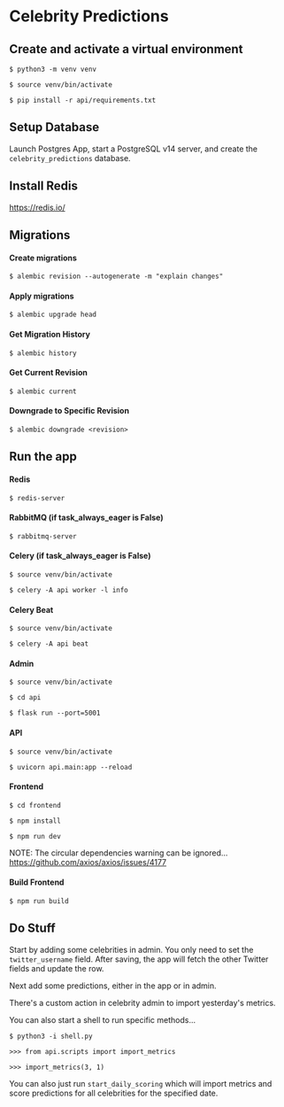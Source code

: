 # Celebrity Predictions

## Create and activate a virtual environment
`$ python3 -m venv venv`

`$ source venv/bin/activate`

`$ pip install -r api/requirements.txt`

## Setup Database

Launch Postgres App, start a PostgreSQL v14 server, and create the `celebrity_predictions` database.

## Install Redis
https://redis.io/

## Migrations

#### Create migrations
`$ alembic revision --autogenerate -m "explain changes"`

#### Apply migrations
`$ alembic upgrade head`

#### Get Migration History
`$ alembic history`

#### Get Current Revision
`$ alembic current`

#### Downgrade to Specific Revision
`$ alembic downgrade <revision>`

## Run the app

#### Redis
`$ redis-server`

#### RabbitMQ (if task_always_eager is False)
`$ rabbitmq-server`

#### Celery (if task_always_eager is False)
`$ source venv/bin/activate`

`$ celery -A api worker -l info`

#### Celery Beat
`$ source venv/bin/activate`

`$ celery -A api beat`

#### Admin
`$ source venv/bin/activate`

`$ cd api`

`$ flask run --port=5001`

#### API
`$ source venv/bin/activate`

`$ uvicorn api.main:app --reload`

#### Frontend
`$ cd frontend`

`$ npm install`

`$ npm run dev`

NOTE: The circular dependencies warning can be ignored... https://github.com/axios/axios/issues/4177

#### Build Frontend
`$ npm run build`

## Do Stuff
Start by adding some celebrities in admin. You only need to set the `twitter_username` field. After saving, the app will fetch the other Twitter fields and update the row.

Next add some predictions, either in the app or in admin.

There's a custom action in celebrity admin to import yesterday's metrics. 

You can also start a shell to run specific methods...

`$ python3 -i shell.py`

`>>> from api.scripts import import_metrics`

`>>> import_metrics(3, 1)`

You can also just run `start_daily_scoring` which will import metrics and score predictions for all celebrities for the specified date.